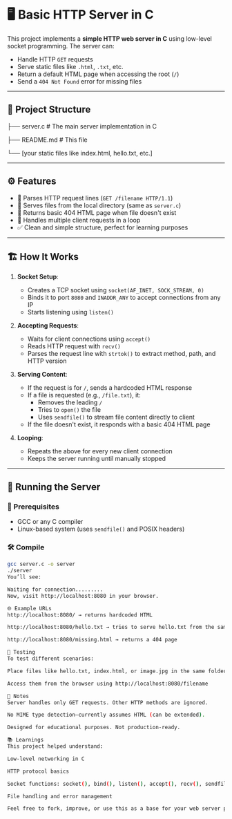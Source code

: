 # 🖥️ Basic HTTP Server in C

This project implements a **simple HTTP web server in C** using low-level socket programming. The server can:

- Handle HTTP `GET` requests
- Serve static files like `.html`, `.txt`, etc.
- Return a default HTML page when accessing the root (`/`)
- Send a `404 Not Found` error for missing files

---

## 📂 Project Structure


├── server.c # The main server implementation in C

├── README.md # This file

└── [your static files like index.html, hello.txt, etc.]


---

## ⚙️ Features

- 🧠 Parses HTTP request lines (`GET /filename HTTP/1.1`)
- 📁 Serves files from the local directory (same as `server.c`)
- 📄 Returns basic 404 HTML page when file doesn't exist
- 🔁 Handles multiple client requests in a loop
- ✅ Clean and simple structure, perfect for learning purposes

---

## 🏗️ How It Works

1. **Socket Setup**:
   - Creates a TCP socket using `socket(AF_INET, SOCK_STREAM, 0)`
   - Binds it to port `8080` and `INADDR_ANY` to accept connections from any IP
   - Starts listening using `listen()`

2. **Accepting Requests**:
   - Waits for client connections using `accept()`
   - Reads HTTP request with `recv()`
   - Parses the request line with `strtok()` to extract method, path, and HTTP version

3. **Serving Content**:
   - If the request is for `/`, sends a hardcoded HTML response
   - If a file is requested (e.g., `/file.txt`), it:
     - Removes the leading `/`
     - Tries to `open()` the file
     - Uses `sendfile()` to stream file content directly to client
   - If the file doesn't exist, it responds with a basic 404 HTML page

4. **Looping**:
   - Repeats the above for every new client connection
   - Keeps the server running until manually stopped

---

## 🚀 Running the Server

### 🧱 Prerequisites

- GCC or any C compiler
- Linux-based system (uses `sendfile()` and POSIX headers)

### 🛠️ Compile

```bash
gcc server.c -o server
./server
You’ll see:

Waiting for connection.........
Now, visit http://localhost:8080 in your browser.

🌐 Example URLs
http://localhost:8080/ → returns hardcoded HTML

http://localhost:8080/hello.txt → tries to serve hello.txt from the same directory

http://localhost:8080/missing.html → returns a 404 page

🧪 Testing
To test different scenarios:

Place files like hello.txt, index.html, or image.jpg in the same folder as the server

Access them from the browser using http://localhost:8080/filename

📌 Notes
Server handles only GET requests. Other HTTP methods are ignored.

No MIME type detection—currently assumes HTML (can be extended).

Designed for educational purposes. Not production-ready.

📚 Learnings
This project helped understand:

Low-level networking in C

HTTP protocol basics

Socket functions: socket(), bind(), listen(), accept(), recv(), sendfile()

File handling and error management

Feel free to fork, improve, or use this as a base for your web server projects.
